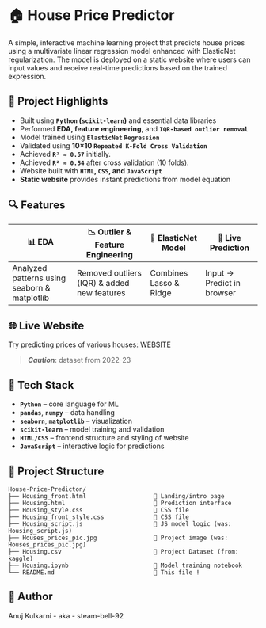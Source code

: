 # 🏠 House Price Predictor

A simple, interactive machine learning project that predicts house prices using a multivariate linear regression model enhanced with ElasticNet regularization. The model is deployed on a static website where users can input values and receive real-time predictions based on the trained expression.

## 📌 Project Highlights

- Built using **`Python` (`scikit-learn`)** and essential data libraries
- Performed **EDA, feature engineering**, and **`IQR-based outlier removal`**
- Model trained using **`ElasticNet` `Regression`**
- Validated using **10×10 `Repeated K-Fold Cross Validation`**
- Achieved **`R² ≈ 0.57`** initially.
- Achieved **`R² ≈ 0.54`** after cross validation (10 folds).
- Website built with **`HTML`, `CSS`, and `JavaScript`**
- **Static website** provides instant predictions from model equation

## 🔍 Features

| 📊 EDA | 📉 Outlier & Feature Engineering | 🧠 ElasticNet Model | 🚀 Live Prediction |
|-------|------------------------------|-------------------|-----------------|
| Analyzed patterns using seaborn & matplotlib | Removed outliers (IQR) & added new features | Combines Lasso & Ridge | Input → Predict in browser |

## 🌐 Live Website
Try predicting prices of various houses: <a href='https://steam-bell-92.github.io/House-Price-Prediction/Housing_front.html'>WEBSITE</a><br>
> ***Caution***: dataset from 2022-23

## 🧰 Tech Stack

- **`Python`** – core language for ML
- **`pandas`**, **`numpy`** – data handling
- **`seaborn`**, **`matplotlib`** – visualization
- **`scikit-learn`** – model training and validation
- **`HTML/CSS`** – frontend structure and styling of website
- **`JavaScript`** – interactive logic for predictions

## 📁 Project Structure

```
House-Price-Predicton/
├── Housing_front.html                   🔹 Landing/intro page
├── Housing.html                         🔹 Prediction interface
├── Housing_style.css                    🔹 CSS file 
├── Housing_front_style.css              🔹 CSS file
├── Housing_script.js                    🔹 JS model logic (was: Housing_script.js)
├── Houses_prices_pic.jpg                🔹 Project image (was: Houses_prices_pic.jpg) 
├── Housing.csv                          🔹 Project Dataset (from: kaggle)    
├── Housing.ipynb                        🔹 Model training notebook
└── README.md                            🔹 This file !
```

## 👤 Author
Anuj Kulkarni - aka - steam-bell-92
